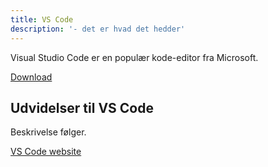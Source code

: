 ```yaml
---
title: VS Code
description: '- det er hvad det hedder'
---
```

Visual Studio Code er en populær kode-editor fra Microsoft.

[Download](https://code.visualstudio.com/)

## Udvidelser til VS Code
Beskrivelse følger.

[VS Code website](https://marketplace.visualstudio.com/VSCode)
